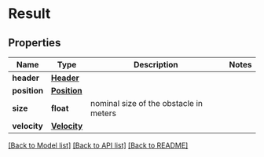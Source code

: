 # Result

## Properties
Name | Type | Description | Notes
------------ | ------------- | ------------- | -------------
**header** | [**Header**](Header.md) |  | 
**position** | [**Position**](Position.md) |  | 
**size** | **float** | nominal size of the obstacle in meters | 
**velocity** | [**Velocity**](Velocity.md) |  | 

[[Back to Model list]](../README.md#documentation-for-models) [[Back to API list]](../README.md#documentation-for-api-endpoints) [[Back to README]](../README.md)


